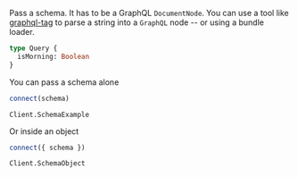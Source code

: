 Pass a schema. It has to be a GraphQL `DocumentNode`. You can use a tool like [graphql-tag](https://www.npmjs.com/package/graphql-tag) to parse a string into a `GraphQL` node -- or using a bundle loader.

```graphql
type Query {
  isMorning: Boolean
}
```

You can pass a schema alone

```javascript
connect(schema)
```

```snapshot
Client.SchemaExample
```

Or inside an object

```javascript
connect({ schema })
```

```snapshot
Client.SchemaObject
```
